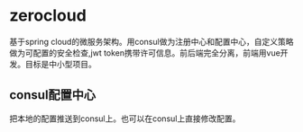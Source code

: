 # zerocloud
基于spring cloud的微服务架构。用consul做为注册中心和配置中心，自定义策略做为可配置的安全检查,jwt token携带许可信息。前后端完全分离，前端用vue开发。目标是中小型项目。

## consul配置中心
把本地的配置推送到consul上。也可以在consul上直接修改配置。
